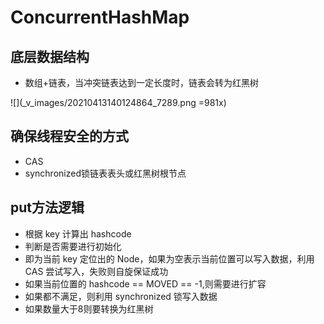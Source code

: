 # ConcurrentHashMap 

## 底层数据结构

- 数组+链表，当冲突链表达到一定长度时，链表会转为红黑树

![](_v_images/20210413140124864_7289.png =981x)

## 确保线程安全的方式

- CAS
- synchronized锁链表表头或红黑树根节点

## put方法逻辑

- 根据 key 计算出 hashcode
- 判断是否需要进行初始化
- 即为当前 key 定位出的 Node，如果为空表示当前位置可以写入数据，利用 CAS 尝试写入，失败则自旋保证成功
- 如果当前位置的 hashcode == MOVED == -1,则需要进行扩容
- 如果都不满足，则利用 synchronized 锁写入数据
- 如果数量大于8则要转换为红黑树
